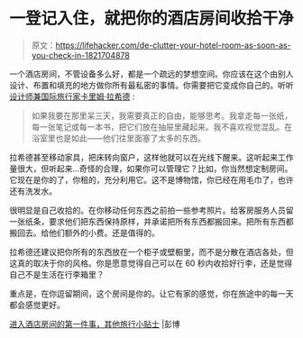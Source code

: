 # 一登记入住，就把你的酒店房间收拾干净

> 原文：<https://lifehacker.com/de-clutter-your-hotel-room-as-soon-as-you-check-in-1821704878>

一个酒店房间，不管设备多么好，都是一个疏远的梦想空间。你应该在这个由别人设计、布置和填充的地方做你所有最私密的事情。你需要把它变成你自己的。听听 [设计师兼国际旅行家卡里姆·拉希德](https://www.bloomberg.com/news/articles/2017-05-25/the-first-thing-to-do-when-you-enter-a-hotel-room-and-other-travel-tips) :

> 如果我要在那里呆三天，我需要真正的自由，能够思考。我拿走每一张纸，每一张笔记或每一本书，把它们放在抽屉里藏起来。我不喜欢视觉混乱。在浴室里也是如此——他们往里面塞了太多的东西。



拉希德甚至移动家具，把床转向窗户，这样他就可以在光线下醒来。这听起来工作量很大，但听起来...奇怪的合理，如果你可以管理它？比如，你当然想定制房间。它现在是你的了，你租的，充分利用它。这不是博物馆，你已经在用毛巾了，也许还有洗发水。

很明显是自己收拾的。在你移动任何东西之前拍一些参考照片。给客房服务人员留一张纸条，要求他们把东西保持原样，并承诺把所有东西都搬回来。把所有东西都搬回去。给他们额外的小费。还是值得的。

拉希德还建议把你所有的东西放在一个柜子或壁橱里，而不是分散在酒店各处，但这真的取决于你的风格。你是愿意觉得自己可以在 60 秒内收拾好行李，还是觉得自己不是生活在行李箱里？

重点是，在你逗留期间，这个房间是你的。让它有家的感觉，你在旅途中的每一天都会感觉更好。

[进入酒店房间的第一件事，其他旅行小贴士](https://www.bloomberg.com/news/articles/2017-05-25/the-first-thing-to-do-when-you-enter-a-hotel-room-and-other-travel-tips) |彭博